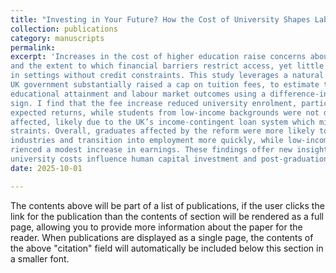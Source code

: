 ```yaml
---
title: "Investing in Your Future? How the Cost of University Shapes Labour Market Outcomes"
collection: publications
category: manuscripts
permalink: 
excerpt: 'Increases in the cost of higher education raise concerns about the returns to human capital
and the extent to which financial barriers restrict access, yet little is known about their effects
in settings without credit constraints. This study leverages a natural experiment in which the
UK government substantially raised a cap on tuition fees, to estimate the causal impact on
educational attainment and labour market outcomes using a difference-in-discontinuities de-
sign. I find that the fee increase reduced university enrolment, particularly in fields with lower
expected returns, while students from low-income backgrounds were not disproportionately
affected, likely due to the UK’s income-contingent loan system which mitigates credit con-
straints. Overall, graduates affected by the reform were more likely to enter higher-paying
industries and transition into employment more quickly, while low-income graduates expe-
rienced a modest increase in earnings. These findings offer new insights into how higher
university costs influence human capital investment and post-graduation outcomes.'
date: 2025-10-01

---
```


The contents above will be part of a list of publications, if the user clicks the link for the publication than the contents of section will be rendered as a full page, allowing you to provide more information about the paper for the reader. When publications are displayed as a single page, the contents of the above "citation" field will automatically be included below this section in a smaller font.
